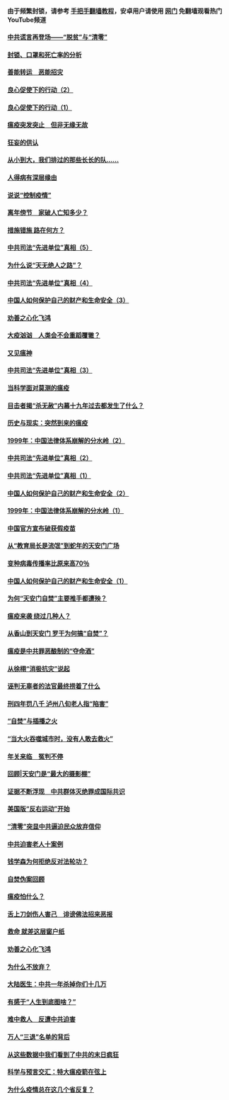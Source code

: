 #### 由于频繁封锁，请参考 [手把手翻墙教程](https://github.com/gfw-breaker/guides/wiki/)，安卓用户请使用 [网门](https://github.com/gfw-breaker/nogfw/blob/master/dl.md?t=03031900) 免翻墙观看热门YouTube频道 

#### [中共谎言再登场——“脱贫”与“清零”](../pages/19/421590.md?t=03031900) 

#### [封锁、口罩和死亡率的分析](../pages/19/421495.md?t=03031900) 

#### [善能转运　恶能招灾](../pages/19/421334.md?t=03031900) 

#### [良心促使下的行动（2）](../pages/19/421361.md?t=03031900) 

#### [良心促使下的行动（1）](../pages/19/421302.md?t=03031900) 

#### [瘟疫突发突止　但非无缘无故](../pages/19/421281.md?t=03031900) 

#### [狂妄的供认](../pages/19/421199.md?t=03031900) 

#### [从小到大，我们排过的那些长长的队……](../pages/19/421243.md?t=03031900) 

#### [人得病有深层缘由](../pages/19/420864.md?t=03031900) 

#### [说说“控制疫情”](../pages/19/420831.md?t=03031900) 

#### [离年傍节　家破人亡知多少？](../pages/19/420563.md?t=03031900) 

#### [措施错施  路在何方？](../pages/19/420076.md?t=03031900) 

#### [中共司法“先进单位”真相（5）](../pages/19/419453.md?t=03031900) 

#### [为什么说“天无绝人之路”？](../pages/19/419618.md?t=03031900) 

#### [中共司法“先进单位”真相（4）](../pages/19/419452.md?t=03031900) 

#### [中国人如何保护自己的财产和生命安全（3）](../pages/19/419405.md?t=03031900) 

#### [劝善之心化飞鸿](../pages/19/418758.md?t=03031900) 

#### [大疫汹汹　人类会不会重蹈覆辙？](../pages/19/419691.md?t=03031900) 

#### [又见瘟神](../pages/19/419225.md?t=03031900) 

#### [中共司法“先进单位”真相（3）](../pages/19/419451.md?t=03031900) 

#### [当科学面对莫测的瘟疫](../pages/19/419625.md?t=03031900) 

#### [目击者揭“杀无赦”内幕十九年过去都发生了什么？](../pages/19/419617.md?t=03031900) 

#### [历史与现实：突然到来的瘟疫](../pages/19/419619.md?t=03031900) 

#### [1999年：中国法律体系崩解的分水岭（2）](../pages/19/419455.md?t=03031900) 

#### [中共司法“先进单位”真相（2）](../pages/19/419450.md?t=03031900) 

#### [中共司法“先进单位”真相（1）](../pages/19/419449.md?t=03031900) 

#### [中国人如何保护自己的财产和生命安全（2）](../pages/19/419404.md?t=03031900) 

#### [1999年：中国法律体系崩解的分水岭（1）](../pages/19/419454.md?t=03031900) 

#### [中国官方宣布破获假疫苗](../pages/19/419504.md?t=03031900) 

#### [从“教育局长是流氓”到蛇年的天安门广场](../pages/19/419470.md?t=03031900) 

#### [变种病毒传播率比原来高70％](../pages/19/419456.md?t=03031900) 

#### [中国人如何保护自己的财产和生命安全（1）](../pages/19/419403.md?t=03031900) 

#### [为何“天安门自焚”主要推手都遭殃？](../pages/19/419348.md?t=03031900) 

#### [瘟疫来袭 绕过几种人？](../pages/19/419349.md?t=03031900) 

#### [从香山到天安门 罗干为何搞“自焚”？](../pages/19/419270.md?t=03031900) 

#### [瘟疫是中共罪恶酿制的“夺命酒”](../pages/19/419223.md?t=03031900) 

#### [从徐栩“消极抗灾”说起](../pages/19/419224.md?t=03031900) 

#### [诬判无辜者的法官最终捞着了什么](../pages/19/419268.md?t=03031900) 

#### [刑四年罚八千 泸州八旬老人指“陷害”](../pages/19/419232.md?t=03031900) 

#### [“自焚”与插播之火](../pages/19/419226.md?t=03031900) 

#### [“当大火吞噬城市时，没有人敢去救火”](../pages/19/419077.md?t=03031900) 

#### [年关来临　冤判不停](../pages/19/419093.md?t=03031900) 

#### [回顾|天安门是“最大的摄影棚”](../pages/19/380866.md?t=03031900) 

#### [证据不断浮现　中共群体灭绝罪成国际共识](../pages/19/419031.md?t=03031900) 

#### [美国版“反右运动”开始](../pages/19/419030.md?t=03031900) 

#### [“清零”突显中共逼迫民众放弃信仰](../pages/19/418995.md?t=03031900) 

#### [中共迫害老人十案例](../pages/19/418831.md?t=03031900) 

#### [钱学森为何拒绝反对法轮功？](../pages/19/418905.md?t=03031900) 

#### [自焚伪案回顾](../pages/19/418799.md?t=03031900) 

#### [瘟疫怕什么？](../pages/19/418800.md?t=03031900) 

#### [舌上刀剑伤人害己　诽谤佛法招来恶报](../pages/19/418731.md?t=03031900) 

#### [救命 就差这层窗户纸](../pages/19/418706.md?t=03031900) 

#### [劝善之心化飞鸿](../pages/19/416766.md?t=03031900) 

#### [为什么不放弃？](../pages/19/418691.md?t=03031900) 

#### [大陆医生：中共一年杀掉你们十几万](../pages/19/418670.md?t=03031900) 

#### [有感于“人生到底图啥？”](../pages/19/418624.md?t=03031900) 

#### [难中救人　反遭中共迫害](../pages/19/418414.md?t=03031900) 

#### [万人“三退”名单的背后](../pages/19/418505.md?t=03031900) 

#### [从这些数据中我们看到了中共的末日疯狂](../pages/19/418420.md?t=03031900) 

#### [科学与预言交汇：特大瘟疫箭在弦上](../pages/19/418266.md?t=03031900) 

#### [为什么疫情总在这几个省反复？](../pages/19/418219.md?t=03031900) 

